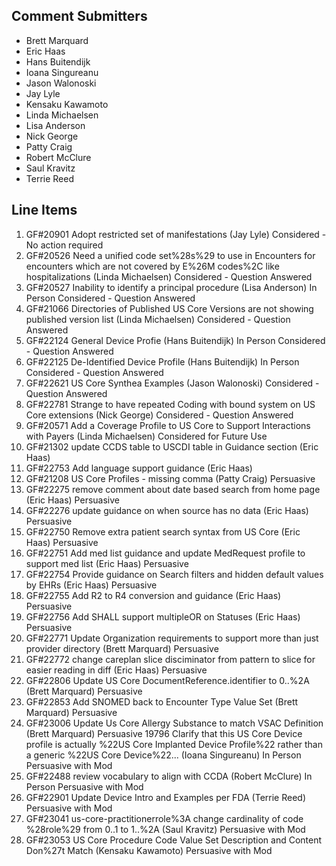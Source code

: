 ## Comment Submitters

- Brett Marquard
- Eric Haas
- Hans Buitendijk
- Ioana Singureanu
- Jason Walonoski
- Jay Lyle
- Kensaku Kawamoto
- Linda Michaelsen
- Lisa Anderson
- Nick George
- Patty Craig
- Robert McClure
- Saul Kravitz
- Terrie Reed

## Line Items

1. GF#20901 Adopt restricted set of manifestations (Jay Lyle) Considered - No action required
1. GF#20526 Need a unified code set%28s%29 to use in Encounters for encounters which are not covered by E%26M codes%2C like hospitalizations (Linda Michaelsen) Considered - Question Answered
1. GF#20527 Inability to identify a principal procedure (Lisa Anderson) In Person Considered - Question Answered
1. GF#21066 Directories of Published US Core Versions are not showing published version list (Linda Michaelsen) Considered - Question Answered
1. GF#22124 General Device Profie (Hans Buitendijk) In Person Considered - Question Answered
1. GF#22125 De-Identified Device Profile (Hans Buitendijk) In Person Considered - Question Answered
1. GF#22621 US Core Synthea Examples (Jason Walonoski) Considered - Question Answered
1. GF#22781 Strange to have repeated Coding with bound system on US Core extensions (Nick George) Considered - Question Answered
1. GF#20571 Add a Coverage Profile to US Core to Support Interactions with Payers (Linda Michaelsen) Considered for Future Use
1. GF#21302 update CCDS table to USCDI table in Guidance section (Eric Haas)
1. GF#22753 Add language support guidance (Eric Haas)
1. GF#21208 US Core Profiles - missing comma (Patty Craig) Persuasive
1. GF#22275 remove comment about date based search from home page (Eric Haas) Persuasive
1. GF#22276 update guidance on when source has no data (Eric Haas) Persuasive
1. GF#22750 Remove extra patient search syntax from US Core (Eric Haas) Persuasive
1. GF#22751 Add med list guidance and update MedRequest profile to support med list (Eric Haas) Persuasive
1. GF#22754 Provide guidance on Search filters and hidden default values by EHRs (Eric Haas) Persuasive
1. GF#22755 Add R2 to R4 conversion and guidance (Eric Haas) Persuasive
1. GF#22756 Add SHALL support multipleOR on Statuses (Eric Haas) Persuasive
1. GF#22771 Update Organization requirements to support more than just provider directory (Brett Marquard) Persuasive
1. GF#22772 change careplan slice disciminator from pattern to slice for easier reading in diff (Eric Haas) Persuasive
1. GF#22806 Update US Core DocumentReference.identifier to 0..%2A (Brett Marquard) Persuasive
1. GF#22853 Add SNOMED back to Encounter Type Value Set (Brett Marquard) Persuasive
1. GF#23006 Update Us Core Allergy Substance to match VSAC Definition (Brett Marquard) Persuasive
19796 Clarify that this US Core Device profile is actually %22US Core Implanted Device Profile%22 rather than a generic %22US Core Device%22... (Ioana Singureanu) In Person Persuasive with Mod
1. GF#22488 review vocabulary to align with CCDA (Robert McClure) In Person Persuasive with Mod
1. GF#22901 Update Device Intro and Examples per FDA (Terrie Reed) Persuasive with Mod
1. GF#23041 us-core-practitionerrole%3A change cardinality of code %28role%29 from 0..1 to 1..%2A (Saul Kravitz) Persuasive with Mod
1. GF#23053 US Core Procedure Code Value Set Description and Content Don%27t Match (Kensaku Kawamoto) Persuasive with Mod
